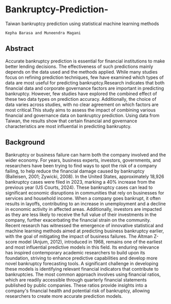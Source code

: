# Bankruptcy-Prediction-
Taiwan bankruptcy prediction using statistical machine learning methods

```
Kepha Barasa and Muneendra Magani

```
## Abstract
Accurate bankruptcy prediction is essential for financial institutions to make
better lending decisions. The effectiveness of such predictions mainly depends on the
data used and the methods applied. While many studies focus on refining prediction
techniques, few have examined which types of data are most useful for predicting
bankruptcy.Research indicates that both financial data and corporate governance
factors are important in predicting bankruptcy. However, few studies have explored the
combined effect of these two data types on prediction accuracy. Additionally, the choice
of data varies across studies, with no clear agreement on which factors are most
critical.This study aims to assess the impact of combining various financial and
governance data on bankruptcy prediction. Using data from Taiwan, the results show
that certain financial and governance characteristics are most influential in predicting
bankruptcy.

## Background
Bankruptcy or business failure can harm both the company involved and the
wider economy. For years, business experts, investors, governments, and researchers
have been trying to find ways to spot the risk of a company failing, to help reduce the
financial damage caused by bankruptcy (Balleisen, 2001; Zywicki, 2008).
In the United States, approximately 18,926 bankruptcy cases were filed in 2023,
marking a 40% increase from the previous year (US Courts, 2024). These bankruptcy
cases can lead to significant economic disruptions in communities that rely on
businesses for services and household income. When a company goes bankrupt, it
often results in layoffs, contributing to an increase in unemployment and a decline in
economic activity in affected areas. Additionally, investors are impacted as they are less
likely to receive the full value of their investments in the company, further exacerbating
the financial strain on the community.
Recent research has witnessed the emergence of innovative statistical and
machine learning methods aimed at predicting business bankruptcy earlier, with the
goal of mitigating the impact of business failures. The Altman Z-score model (Anjum,
2012), introduced in 1968, remains one of the earliest and most influential predictive
models in this field. Its enduring relevance has inspired contemporary academic
researchers to build upon its foundation, striving to enhance predictive capabilities and
develop more novel bankruptcy forecasting tools.
A significant challenge in developing these models is identifying relevant financial
indicators that contribute to bankruptcies. The most common approach involves using
financial ratios, which are readily accessible through quarterly financial statements
published by public companies. These ratios provide insights into a company's financial
health and potential risk of bankruptcy, allowing researchers to create more accurate
prediction models.

